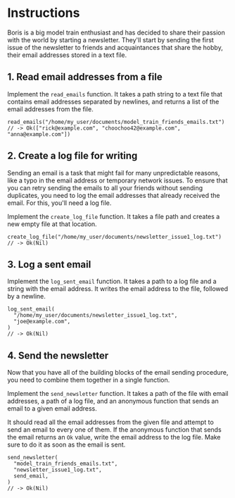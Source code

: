 # Instructions

Boris is a big model train enthusiast and has decided to share their passion with the world by starting a newsletter. They'll start by sending the first issue of the newsletter to friends and acquaintances that share the hobby, their email addresses stored in a text file.

## 1. Read email addresses from a file

Implement the `read_emails` function. It takes a path string to a text file that contains email addresses separated by newlines, and returns a list of the email addresses from the file.

```gleam
read_emails("/home/my_user/documents/model_train_friends_emails.txt")
// -> Ok(["rick@example.com", "choochoo42@example.com", "anna@example.com"])
```

## 2. Create a log file for writing

Sending an email is a task that might fail for many unpredictable reasons, like a typo in the email address or temporary network issues. To ensure that you can retry sending the emails to all your friends without sending duplicates, you need to log the email addresses that already received the email. For this, you'll need a log file.

Implement the `create_log_file` function. It takes a file path and creates a new empty file at that location.

```gleam
create_log_file("/home/my_user/documents/newsletter_issue1_log.txt")
// -> Ok(Nil)
```

## 3. Log a sent email

Implement the `log_sent_email` function. It takes a path to a log file and a string with the email address. It writes the email address to the file, followed by a newline.

```gleam
log_sent_email(
  "/home/my_user/documents/newsletter_issue1_log.txt",
  "joe@example.com",
)
// -> Ok(Nil)
```

## 4. Send the newsletter

Now that you have all of the building blocks of the email sending procedure, you need to combine them together in a single function.

Implement the `send_newsletter` function. It takes a path of the file with email addresses, a path of a log file, and an anonymous function that sends an email to a given email address.

It should read all the email addresses from the given file and attempt to send an email to every one of them. If the anonymous function that sends the email returns an `Ok` value, write the email address to the log file. Make sure to do it as soon as the email is sent.

```gleam
send_newsletter(
  "model_train_friends_emails.txt",
  "newsletter_issue1_log.txt",
  send_email,
)
// -> Ok(Nil)
```
